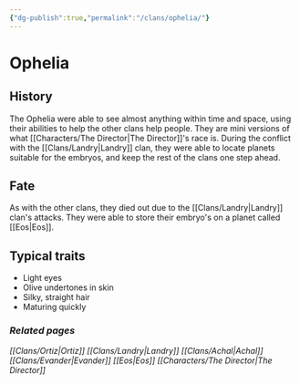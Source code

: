 ```yaml
---
{"dg-publish":true,"permalink":"/clans/ophelia/"}
---
```


# Ophelia
## History
The Ophelia were able to see almost anything within time and space, using their abilities to help the other clans help people. They are mini versions of what [[Characters/The Director\|The Director]]'s race is. During the conflict with the [[Clans/Landry\|Landry]] clan, they were able to locate planets suitable for the embryos, and keep the rest of the clans one step ahead. 
## Fate
As with the other clans, they died out due to the [[Clans/Landry\|Landry]] clan's attacks. They were able to store their embryo's on a planet called [[Eos\|Eos]].
## Typical traits
- Light eyes
- Olive undertones in skin
- Silky, straight hair
- Maturing quickly
### *Related pages*
*[[Clans/Ortiz\|Ortiz]]*
*[[Clans/Landry\|Landry]]*
*[[Clans/Achal\|Achal]]*
*[[Clans/Evander\|Evander]]*
*[[Eos\|Eos]]*
*[[Characters/The Director\|The Director]]*